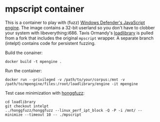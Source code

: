 mpscript container
==================

This is a container to play with (fuzz) [Windows Defender's JavaScript engine](https://github.com/0xAlexei/Publications/tree/master/Reverse%20Engineering%20Windows%20Defender). The image contains a 32-bit userland so you don't have to clobber your system with libeverything:i686. Tavis Ormandy's [loadlibrary](https://github.com/taviso/loadlibrary) is pulled from a fork that includes the original `mpscript` wrapper. A separate branch (intelpt) contains code for persistent fuzzing. 

Build the conainer:

    docker build -t mpengine .

Run the container:

    docker run --privileged -v /path/to/your/corpus:/mnt -v /path/to/mpengine/files:/root/loadlibrary/engine -it mpengine

Test case minimization with [honggfuzz](https://github.com/google/honggfuzz):

    cd loadlibrary
    git checkout intelpt
    ../honggfuzz/honggfuzz --linux_perf_ipt_block -Q -P -i /mnt/ --minimize --timeout 10 -- ./mpscript
